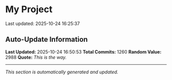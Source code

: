 # My Project


Last updated: 2025-10-24 16:25:37



















































































































































































































































































































































































































































































































































































































































































































































































































































































































































































































































































































































































































































































































































































































































































































































































































































































































## Auto-Update Information

**Last Updated:** 2025-10-24 16:50:53
**Total Commits:** 1260
**Random Value:** 2988
**Quote:** _This is the way._

---
_This section is automatically generated and updated._